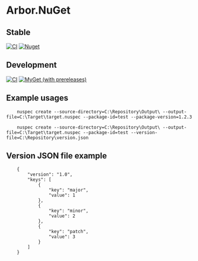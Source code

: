 # Arbor.NuGet

## Stable

[![CI](https://github.com/niklaslundberg/Arbor.NuGet/workflows/CI/badge.svg)](https://github.com/niklaslundberg/Arbor.NuGet/actions?query=workflow%3ACI) [![Nuget](https://img.shields.io/nuget/v/Arbor.NuGet.GlobalTool)](https://www.nuget.org/packages/Arbor.NuGet.GlobalTool/)

## Development
[![CI](https://github.com/niklaslundberg/Arbor.NuGet/workflows/CI/badge.svg?branch=develop)](https://github.com/niklaslundberg/Arbor.NuGet/actions?query=workflow%3ACI)
[![MyGet (with prereleases)](https://img.shields.io/myget/arbor/vpre/Arbor.NuGet.GlobalTool?label=nuget%20preview%20%28myget%29)](https://www.myget.org/F/arbor/api/v2/package/Arbor.NuGet.GlobalTool)

## Example usages

		nuspec create --source-directory=C:\Repository\Output\ --output-file=C:\Target\target.nuspec --package-id=test --package-version=1.2.3

		nuspec create --source-directory=C:\Repository\Output\ --output-file=C:\Target\target.nuspec --package-id=test --version-file=C:\Repository\version.json
 
## Version JSON file example

		{
			"version": "1.0",
			"keys": [
				{
					"key": "major",
					"value": 1
				},
				{
					"key": "minor",
					"value": 2
				},
				{
					"key": "patch",
					"value": 3
				}
			]
		}
